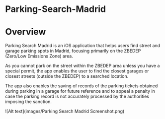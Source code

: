 # Parking-Search-Madrid

# Overview

Parking Search Madrid is an iOS application that helps users find street and garage parking spots in Madrid, focusing primarily on the ZBEDEP (Zero/Low Emissions Zone) area.

As you cannot park on the street within the ZBEDEP area unless you have a special permit, the app enables the user to find the closest garages or closest streets (outside the ZBEDEP) to a searched location.

The app also enables the saving of records of the parking tickets obtained during parking in a garage for future reference and to appeal a penalty in case the parking record is not accurately processed by the authorities imposing the sanction.

![Alt text](images/Parking Search Madrid Screenshot.png)